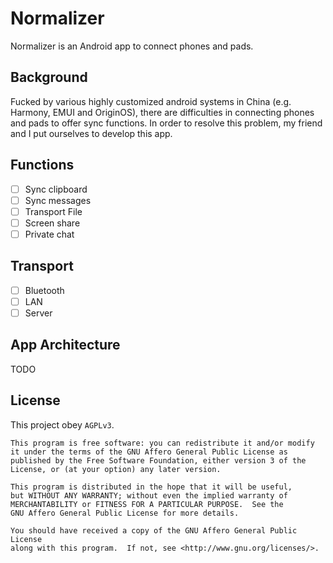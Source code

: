 # Normalizer

Normalizer is an Android app to connect phones and pads.

## Background

Fucked by various highly customized android systems in China (e.g. Harmony, EMUI and OriginOS), there
are difficulties in connecting phones and pads to offer sync functions. In order to resolve this problem, my
friend and I put ourselves to develop this app.

## Functions

- [ ] Sync clipboard
- [ ] Sync messages
- [ ] Transport File
- [ ] Screen share
- [ ] Private chat

## Transport

- [ ] Bluetooth
- [ ] LAN
- [ ] Server

## App Architecture

TODO

## License

This project obey `AGPLv3`.

    This program is free software: you can redistribute it and/or modify
    it under the terms of the GNU Affero General Public License as
    published by the Free Software Foundation, either version 3 of the
    License, or (at your option) any later version.

    This program is distributed in the hope that it will be useful,
    but WITHOUT ANY WARRANTY; without even the implied warranty of
    MERCHANTABILITY or FITNESS FOR A PARTICULAR PURPOSE.  See the
    GNU Affero General Public License for more details.

    You should have received a copy of the GNU Affero General Public License
    along with this program.  If not, see <http://www.gnu.org/licenses/>.
